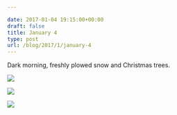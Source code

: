 ```yaml
---

date: 2017-01-04 19:15:00+00:00
draft: false
title: January 4
type: post
url: /blog/2017/1/january-4
---
```


Dark morning, freshly plowed snow and Christmas trees.


  
![](/images/2017-01-04-20171january-4/image-asset.jpeg)

  


  
![](/images/2017-01-04-20171january-4/image-asset.jpeg)

  


  
![](/images/2017-01-04-20171january-4/image-asset.jpeg)

